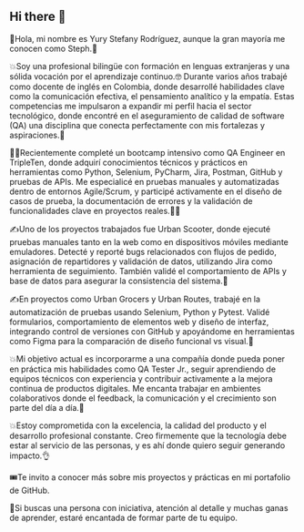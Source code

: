 ## Hi there 👋

👋Hola, mi nombre es Yury Stefany Rodríguez, aunque la gran mayoría me conocen como Steph.🙂

💥Soy una profesional bilingüe con formación en lenguas extranjeras y una sólida vocación por el aprendizaje continuo.🤓 Durante varios años trabajé como docente de inglés en Colombia, donde desarrollé habilidades clave como la comunicación efectiva, el pensamiento analítico y la empatía. Estas competencias me impulsaron a expandir mi perfil hacia el sector tecnológico, donde encontré en el aseguramiento de calidad de software (QA) una disciplina que conecta perfectamente con mis fortalezas y aspiraciones.🧠

👩‍🎓Recientemente completé un bootcamp intensivo como QA Engineer en TripleTen, donde adquirí conocimientos técnicos y prácticos en herramientas como Python, Selenium, PyCharm, Jira, Postman, GitHub y pruebas de APIs. Me especialicé en pruebas manuales y automatizadas dentro de entornos Agile/Scrum, y participé activamente en el diseño de casos de prueba, la documentación de errores y la validación de funcionalidades clave en proyectos reales.👩‍🏫

✍️Uno de los proyectos trabajados fue Urban Scooter, donde ejecuté pruebas manuales tanto en la web como en dispositivos móviles mediante emuladores. Detecté y reporté bugs relacionados con flujos de pedido, asignación de repartidores y validación de datos, utilizando Jira como herramienta de seguimiento. También validé el comportamiento de APIs y base de datos para asegurar la consistencia del sistema.🫡

✍️En proyectos como Urban Grocers y Urban Routes, trabajé en la automatización de pruebas usando Selenium, Python y Pytest. Validé formularios, comportamiento de elementos web y diseño de interfaz, integrando control de versiones con GitHub y apoyándome en herramientas como Figma para la comparación de diseño funcional vs visual.🫡

💥Mi objetivo actual es incorporarme a una compañía donde pueda poner en práctica mis habilidades como QA Tester Jr., seguir aprendiendo de equipos técnicos con experiencia y contribuir activamente a la mejora continua de productos digitales. Me encanta trabajar en ambientes colaborativos donde el feedback, la comunicación y el crecimiento son parte del día a día.🙋

💥Estoy comprometida con la excelencia, la calidad del producto y el desarrollo profesional constante. Creo firmemente que la tecnología debe estar al servicio de las personas, y es ahí donde quiero seguir generando impacto.👌

🎟️Te invito a conocer más sobre mis proyectos y prácticas en mi portafolio de GitHub.

🤙Si buscas una persona con iniciativa, atención al detalle y muchas ganas de aprender, estaré encantada de formar parte de tu equipo.
